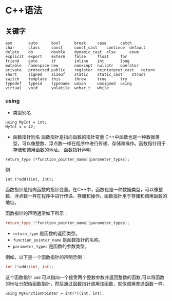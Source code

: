 # C++语法

## 关键字

```
asm       auto      bool      break     case      catch
char      class     const     const_cast    continue  default
delete    do        double    dynamic_cast  else      enum
explicit  export    extern    false     float     for
friend    goto      if        inline    int       long
mutable   namespace new       noexcept  nullptr   operator
private   protected public    register  reinterpret_cast   return
short     signed    sizeof    static    static_cast    struct
switch    template  this      throw     true      try
typedef   typeid    typename  union     unsigned  using
virtual   void      volatile  wchar_t   while
```
### using

- 类型别名
```
using MyInt = int;
MyInt x = 42;
```

- 函数指针别名
函数指针是指向函数的指针变量
C++中函数也是一种数据类型，可以像整数、浮点数一样在程序中进行传递、存储和操作。函数指针用于存储和调用函数的地址。
函数指针声明
```
return_type (*function_pointer_name)(parameter_types);
```
例
```
int (*add)(int, int);
```
函数指针是指向函数的指针变量。在C++中，函数也是一种数据类型，可以像整数、浮点数一样在程序中进行传递、存储和操作。函数指针用于存储和调用函数的地址。

函数指针的声明通常如下所示：

```cpp
return_type (*function_pointer_name)(parameter_types);
```

- `return_type` 是函数的返回类型。
- `function_pointer_name` 是函数指针的名称。
- `parameter_types` 是函数的参数类型。

例如，以下是一个函数指针的声明示例：

```cpp
int (*add)(int, int);
```

这个函数指针 `add` 可以指向一个接受两个整数参数并返回整数的函数,可以将函数的地址分配给函数指针，然后通过函数指针调用该函数，就像调用普通函数一样。


```
using MyFunctionPointer = int(*)(int, int);
```


